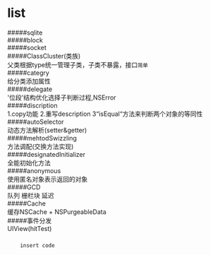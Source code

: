 # list
#####sqlite<br>
#####block<br/>
#####socket<br/>
#####ClassCluster(类族)<br/>
父类根据type统一管理子类，子类不暴露，接口`简单`<br/>
#####categry<br/>
给分类添加属性<br/>
#####delegate<br/>
'位段'结构优化选择子判断过程,NSError<br/>
#####discription<br/>
1.copy功能 2.重写description 3“isEqual“方法来判断两个对象的等同性<br/>
#####autoSelector<br/>
动态方法解析(setter&getter)<br/>
#####mehtodSwizzling<br/>
方法调配(交换方法实现)<br/>
#####designatedInitializer<br/>
全能初始化方法<br/>
#####anonymous<br/>
使用匿名对象表示返回的对象<br/>
#####GCD<br/>
队列 栅栏块 延迟<br/>
#####Cache<br/>
缓存NSCache + NSPurgeableData<br/>
#####事件分发<br/>
UIView(hitTest)<br/>
#####
```oc
    insert code
```

